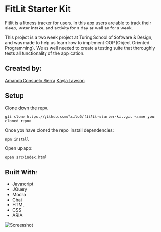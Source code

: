 # FitLit Starter Kit

Fitlit is a fitness tracker for users. In this app users are able to track their sleep, water intake, and activity for a day as well as for a week. 

This project is a two week project at Turing School of Software & Design, and was made to help us learn how to implement OOP (Object Oriented Programming). We as well needed to create a testing suite that thoroughly tests all functionality of the application.

## Created by:

[Amanda Consuelo Sierra](https://github.com/Asilo5)
[Kayla Lawson](https://github.com/KaylaLawson)

## Setup

Clone down the repo.

``git clone https://github.com/Asilo5/fitlit-starter-kit.git <name your cloned repo>``

Once you have cloned the repo, install dependencies:

``npm install``

Open up app:

`` open src/index.html ``

## Built With:
- Javascript
- JQuery
- Mocha
- Chai
- HTML
- CSS
- ARIA

![Screenshot](https://github.com/Asilo5/fitlit-starter-kit/blob/master/fitlit.gif)
